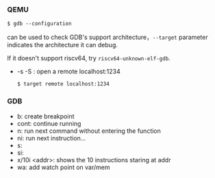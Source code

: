### QEMU

```
$ gdb --configuration 
```
can be used to check GDB's support architecture，`--target` parameter indicates the architecture it can debug.

If it doesn't support riscv64, try `riscv64-unknown-elf-gdb`.


- -s -S : open a remote localhost:1234
    ```
    $ target remote localhost:1234
    ```

### GDB
- b: create breakpoint
- cont: continue running
- n: run next command without entering the function
- ni: run next instruction...
- s: 
- si: 
- x/10i \<addr\>: shows the 10 instructions staring at addr
- wa: add watch point on var/mem